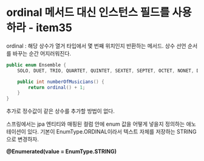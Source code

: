 # ordinal 메서드 대신 인스턴스 필드를 사용하라 - item35

ordinal : 해당 상수가 열거 타입에서 몇 번째 위치인지 반환하는 메서드.
상수 선언 순서를 바꾸는 순간 어지러워진다.

```java
public enum Ensemble {
    SOLO, DUET, TRIO, QUARTET, QUINTET, SEXTET, SEPTET, OCTET, NONET, DECTET;

    public int numberOfMusicians() {
        return ordinal() + 1;
    }
}
```

추가로 정수값이 같은 상수를 추가할 방법이 없다.

스프링에서는 jpa 엔티티와 매핑된 컬럼 안에 enum 값을 어떻게 넣을지 정의하는 애노테이션이 있다. 기본이 EnumType.ORDINAL이라서 텍스트 자체를 저장하는 STRING으로 변경하자.

**@Enumerated(value = EnumType.STRING)**